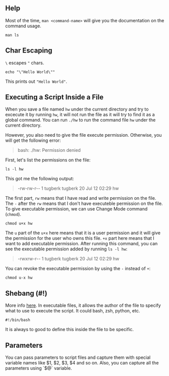 ## Help
Most of the time, `man <command-name>` will give you the documentation on the command usage.

```
man ls
```

## Char Escaping

`\` escapes `"` chars.

```
echo "\"Hello World\""
```

This prints out `"Hello World"`.

## Executing a Script Inside a File
When you save a file named `hw` under the current directory and try to excecute it by running `hw`, 
it will not run the file as it will try to find it as a global command. You can run `./hw` to run the command 
file `hw` under the current directory.

However, you also need to give the file execute permission. Otherwise, you will get the following error:

> bash: ./hw: Permission denied 

First, let's list the permissions on the file:

```
ls -l hw
```

This got me the following output:

> -rw-rw-r-- 1 tugberk tugberk 20 Jul 12 02:29 hw

The first part, `rw` means that I have read and write permission on the file. The `-` after the `rw` means that 
I don't have executeble permission on the file. To give executable permission, we can use Change Mode command (`chmod`).

```
chmod u+x hw
```

The `u` part of the `u+x` here means that it is a user permission and it will give the permission for the user who owns this 
file. `+x` part here means that I want to add executable permission. After running this command, you can see the 
executable permission added by running `ls -l hw`:

> -rwxrw-r-- 1 tugberk tugberk 20 Jul 12 02:29 hw

You can revoke the executable permission by using the `-` instead of `+`:

```
chmod u-x hw
```

## Shebang (#!)

More info [here](https://en.wikipedia.org/wiki/Shebang_(Unix)). In executable files, it allows the author of the file to specify what to use 
to execute the script. It could bash, zsh, python, etc. 

```
#!/bin/bash
```

It is always to good to define this inside the file to be specific.

## Parameters
You can pass parameters to script files and capture them with special variable names like $1, $2, $3, $4 and so on. Also, you 
can capture all the parameters using `$@` variable.


